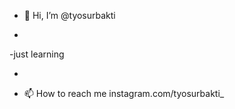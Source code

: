 - 👋 Hi, I’m @tyosurbakti

- 

-just learning

- 

- 📫 How to reach me instagram.com/tyosurbakti_

<!---
tyosurbakti/tyosurbakti is a ✨ special ✨ repository because its `README.md` (this file) appears on your GitHub profile.
You can click the Preview link to take a look at your changes.
--->

